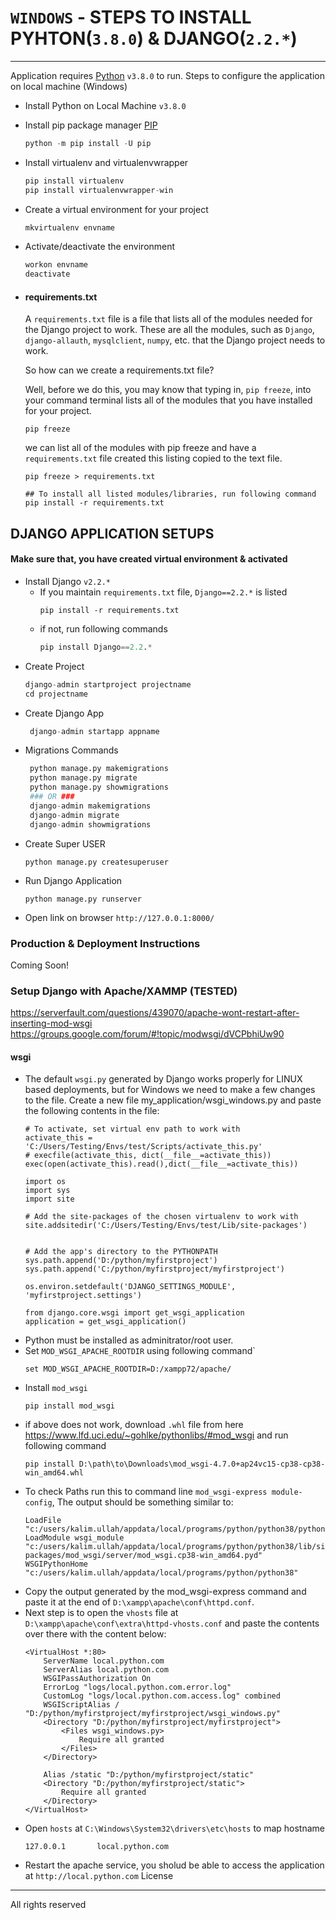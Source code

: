 # ``` WINDOWS ``` - STEPS TO INSTALL PYHTON(``` 3.8.0 ```) & DJANGO(``` 2.2.* ```)
---
Application requires [Python](https://www.python.org/) ``` v3.8.0 ``` to run.
Steps to configure the application on local machine (Windows)

  - Install Python on Local Machine ``` v3.8.0 ```
  - Install pip package manager [PIP](https://pip.pypa.io/en/stable/installing/)
    ```python 
    python -m pip install -U pip 
    ```
  - Install virtualenv and virtualenvwrapper
    ```python
    pip install virtualenv
    pip install virtualenvwrapper-win
    ``` 
 - Create a virtual environment for your project 
    ```python 
    mkvirtualenv envname 
    ```
 - Activate/deactivate the environment
    ```python 
    workon envname 
    deactivate
    ```
 - #### requirements.txt
    A `requirements.txt` file is a file that lists all of the modules needed for the Django project to work. These are all the modules, such as `Django`, `django-allauth`, `mysqlclient`, `numpy`, etc. that the Django project needs to work.

    So how can we create a requirements.txt file?

    Well, before we do this, you may know that typing in, `pip freeze`, into your command terminal lists all of the modules that you have installed for your project.

    ```
    pip freeze
    ```
    we can list all of the modules with pip freeze and have a `requirements.txt` file created this listing copied to the text file.
    ```
    pip freeze > requirements.txt

    ## To install all listed modules/libraries, run following command
    pip install -r requirements.txt
    ```

## DJANGO APPLICATION SETUPS
#### Make sure that, you have created virtual environment & activated
- Install Django ``` v2.2.* ```
    - If you maintain ``` requirements.txt ``` file, `Django==2.2.*` is listed
        ```
        pip install -r requirements.txt
        ```
    - if not, run following commands
        ```python
        pip install Django==2.2.*
        ```
 - Create Project
     ```python
     django-admin startproject projectname
     cd projectname
     ```
 - Create Django App
    ```python
     django-admin startapp appname
     ```
 - Migrations Commands
    ```python
     python manage.py makemigrations
     python manage.py migrate
     python manage.py showmigrations
     ### OR ###
     django-admin makemigrations
     django-admin migrate
     django-admin showmigrations
     ```
 - Create Super USER
    ```
    python manage.py createsuperuser
    ```
 - Run Django Application
    ```
    python manage.py runserver
    ```
 - Open link on browser ``` http://127.0.0.1:8000/ ```

### Production & Deployment Instructions
Coming Soon!

### Setup Django with Apache/XAMMP (TESTED)
https://serverfault.com/questions/439070/apache-wont-restart-after-inserting-mod-wsgi
https://groups.google.com/forum/#!topic/modwsgi/dVCPbhiUw90
#### wsgi
- The default `wsgi.py` generated by Django works properly for LINUX based deployments, but for Windows we need to make a few changes to the file. Create a new file my_application/wsgi_windows.py and paste the following contents in the file:
    ```
    # To activate, set virtual env path to work with
    activate_this = 'C:/Users/Testing/Envs/test/Scripts/activate_this.py'
    # execfile(activate_this, dict(__file__=activate_this))
    exec(open(activate_this).read(),dict(__file__=activate_this))
    
    import os
    import sys
    import site
    
    # Add the site-packages of the chosen virtualenv to work with
    site.addsitedir('C:/Users/Testing/Envs/test/Lib/site-packages')
    
    
    # Add the app's directory to the PYTHONPATH
    sys.path.append('D:/python/myfirstproject')
    sys.path.append('C:/python/myfirstproject/myfirstproject')
    
    os.environ.setdefault('DJANGO_SETTINGS_MODULE', 'myfirstproject.settings')
    
    from django.core.wsgi import get_wsgi_application
    application = get_wsgi_application()
    ```
- Python must be installed as adminitrator/root user.
- Set `MOD_WSGI_APACHE_ROOTDIR` using following command`
    ```
    set MOD_WSGI_APACHE_ROOTDIR=D:/xampp72/apache/
    ```
- Install `mod_wsgi`
    ```
    pip install mod_wsgi
    ```
- if above does not work, download `.whl` file from here https://www.lfd.uci.edu/~gohlke/pythonlibs/#mod_wsgi and run following command
    ```
    pip install D:\path\to\Downloads\mod_wsgi-4.7.0+ap24vc15-cp38-cp38-win_amd64.whl
    ```
- To check Paths run this to command line `mod_wsgi-express module-config`, The output should be something similar to:
    ```
    LoadFile "c:/users/kalim.ullah/appdata/local/programs/python/python38/python38.dll"
    LoadModule wsgi_module "c:/users/kalim.ullah/appdata/local/programs/python/python38/lib/site-packages/mod_wsgi/server/mod_wsgi.cp38-win_amd64.pyd"
    WSGIPythonHome "c:/users/kalim.ullah/appdata/local/programs/python/python38"
    ```
- Copy the output generated by the mod_wsgi-express command and paste it at the end of `D:\xampp\apache\conf\httpd.conf`.
- Next step is to open the `vhosts` file at `D:\xampp\apache\conf\extra\httpd-vhosts.conf` and paste the contents over there with the content below:
    ```
    <VirtualHost *:80>
        ServerName local.python.com
        ServerAlias local.python.com
        WSGIPassAuthorization On
        ErrorLog "logs/local.python.com.error.log"
        CustomLog "logs/local.python.com.access.log" combined
        WSGIScriptAlias /  "D:/python/myfirstproject/myfirstproject/wsgi_windows.py"
        <Directory "D:/python/myfirstproject/myfirstproject">
            <Files wsgi_windows.py>
                Require all granted
            </Files>
        </Directory>
    
        Alias /static "D:/python/myfirstproject/static"
        <Directory "D:/python/myfirstproject/static">
            Require all granted
        </Directory>  
    </VirtualHost>
    ```
- Open `hosts` at `C:\Windows\System32\drivers\etc\hosts` to map hostname
    ```
    127.0.0.1       local.python.com
    ```
- Restart the apache service, you sholud be able to access the application at `http://local.python.com`
License
----
All rights reserved

   [nmap]: <https://pypi.org/project/python-nmap/>
   [msql]: <https://github.com/joemccann/dillinger/tree/master/plugins/github/README.md>
